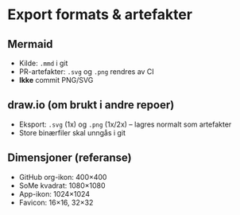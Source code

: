 # Export formats & artefakter

## Mermaid
- Kilde: `.mmd` i git
- PR-artefakter: `.svg` og `.png` rendres av CI
- **Ikke** commit PNG/SVG

## draw.io (om brukt i andre repoer)
- Eksport: `.svg` (1x) og `.png` (1x/2x) – lagres normalt som artefakter
- Store binærfiler skal unngås i git

## Dimensjoner (referanse)
- GitHub org-ikon: 400×400
- SoMe kvadrat: 1080×1080
- App-ikon: 1024×1024
- Favicon: 16×16, 32×32
